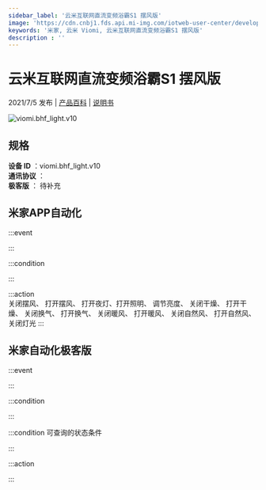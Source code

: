 ```yaml
---
sidebar_label: '云米互联网直流变频浴霸S1 摆风版'
image: 'https://cdn.cnbj1.fds.api.mi-img.com/iotweb-user-center/developer_1679047842420fP38u7LV.png?GalaxyAccessKeyId=AKVGLQWBOVIRQ3XLEW&Expires=9223372036854775807&Signature=GFB8pnsPWI+OZg3I19mBd67Q5yk='
keywords: '米家, 云米 Viomi, 云米互联网直流变频浴霸S1 摆风版'
description : ''
---
```

# 云米互联网直流变频浴霸S1 摆风版

2021/7/5 发布 | [产品百科](https://home.mi.com/webapp/content/baike/product/index.html?model=viomi.bhf_light.v10/) | [说明书](https://home.mi.com/views/introduction.html?model=viomi.bhf_light.v10&region=cn)

![viomi.bhf_light.v10](https://cdn.cnbj1.fds.api.mi-img.com/iotweb-user-center/developer_1679047842420fP38u7LV.png?GalaxyAccessKeyId=AKVGLQWBOVIRQ3XLEW&Expires=9223372036854775807&Signature=GFB8pnsPWI+OZg3I19mBd67Q5yk=)

## 规格  
> 
**设备 ID** ：viomi.bhf_light.v10  
**通讯协议** ：  
**极客版**  ： 待补充 


## 米家APP自动化  

:::event  

:::

:::condition  

:::

:::action   
关闭摆风、 打开摆风、 打开夜灯、打开照明、 调节亮度、 关闭干燥、 打开干燥、 关闭换气、 打开换气、 关闭暖风、 打开暖风、 关闭自然风、 打开自然风、 关闭灯光
:::

## 米家自动化极客版  

:::event  

:::

:::condition  

:::

:::condition 可查询的状态条件  

:::

:::action  

:::

        
